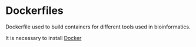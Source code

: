 # Dockerfiles

Dockerfile used to build containers for different tools used in bioinformatics.

It is necessary to install [Docker](https://www.docker.com/)
